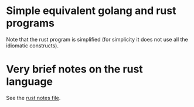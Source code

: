 # Simple equivalent golang and rust programs

Note that the rust program is simplified (for simplicity it does not use all
the idiomatic constructs).

# Very brief notes on the rust language

See the [rust notes file](RUST-NOTES.md).
